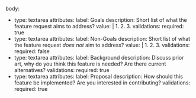 body:
- type: textarea
  attributes:
  label: Goals
  description: Short list of what the feature request aims to address?
  value: | 1. 2. 3.
  validations:
  required: true
- type: textarea
  attributes:
  label: Non-Goals
  description: Short list of what the feature request _does not_ aim to address?
  value: | 1. 2. 3.
  validations:
  required: false
- type: textarea
  attributes:
  label: Background
  description: Discuss prior art, why do you think this feature is needed? Are there current alternatives?
  validations:
  required: true
- type: textarea
  attributes:
  label: Proposal
  description: How should this feature be implemented? Are you interested in contributing?
  validations:
  required: true
